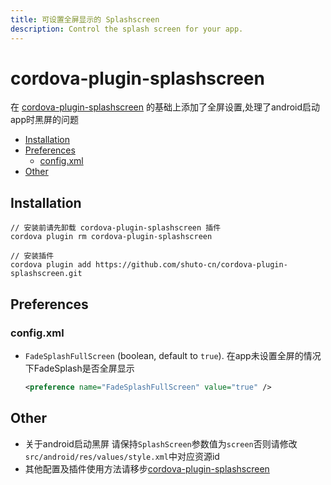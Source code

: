 ```yaml
---
title: 可设置全屏显示的 Splashscreen
description: Control the splash screen for your app.
---
```

<!--
# license: Licensed to the Apache Software Foundation (ASF) under one
#         or more contributor license agreements.  See the NOTICE file
#         distributed with this work for additional information
#         regarding copyright ownership.  The ASF licenses this file
#         to you under the Apache License, Version 2.0 (the
#         "License"); you may not use this file except in compliance
#         with the License.  You may obtain a copy of the License at
#
#           http://www.apache.org/licenses/LICENSE-2.0
#
#         Unless required by applicable law or agreed to in writing,
#         software distributed under the License is distributed on an
#         "AS IS" BASIS, WITHOUT WARRANTIES OR CONDITIONS OF ANY
#         KIND, either express or implied.  See the License for the
#         specific language governing permissions and limitations
#         under the License.
-->

# cordova-plugin-splashscreen

在 [cordova-plugin-splashscreen](https://github.com/apache/cordova-plugin-splashscreen.git) 的基础上添加了全屏设置,处理了android启动app时黑屏的问题

- [Installation](#installation)
- [Preferences](#preferences)
  * [config.xml](#configxml)
- [Other](#other)

## Installation

    // 安装前请先卸载 cordova-plugin-splashscreen 插件
    cordova plugin rm cordova-plugin-splashscreen

    // 安装插件
    cordova plugin add https://github.com/shuto-cn/cordova-plugin-splashscreen.git

## Preferences

### config.xml

- `FadeSplashFullScreen` (boolean, default to `true`). 在app未设置全屏的情况下FadeSplash是否全屏显示

    ```xml
    <preference name="FadeSplashFullScreen" value="true" />
    ```
## Other

- 关于android启动黑屏 请保持`SplashScreen`参数值为`screen`否则请修改`src/android/res/values/style.xml`中对应资源id
- 其他配置及插件使用方法请移步[cordova-plugin-splashscreen](https://github.com/apache/cordova-plugin-splashscreen.git)